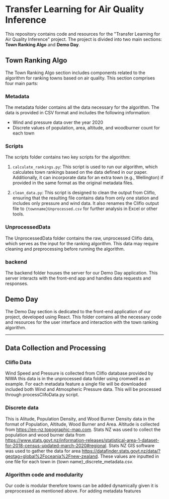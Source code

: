 # Transfer Learning for Air Quality Inference

This repository contains code and resources for the "Transfer Learning for Air Quality Inference" project. The project is divided into two main sections: **Town Ranking Algo** and **Demo Day**.

## Town Ranking Algo

The Town Ranking Algo section includes components related to the algorithm for ranking towns based on air quality. This section comprises four main parts:

### Metadata

The metadata folder contains all the data necessary for the algorithm. The data is provided in CSV format and includes the following information:
- Wind and pressure data over the year 2020
- Discrete values of population, area, altitude, and woodburner count for each town

### Scripts

The scripts folder contains two key scripts for the algorithm:

1. `calculate_rankings.py`: This script is used to run our algorithm, which calculates town rankings based on the data defined in our paper. Additionally, it can incorporate data for an extra town (e.g., Wellington) if provided in the same format as the original metadata files.

2. `clean_data.py`: This script is designed to clean the output from Cliflo, ensuring that the resulting file contains data from only one station and includes only pressure and wind data. It also renames the Cliflo output file to `{townname}Unprocessed.csv` for further analysis in Excel or other tools.

### UnprocessedData

The UnprocessedData folder contains the raw, unprocessed Cliflo data, which serves as the input for the ranking algorithm. This data may require cleaning and preprocessing before running the algorithm.

### backend

The backend folder houses the server for our Demo Day application. This server interacts with the front-end app and handles data requests and responses.

## Demo Day

The Demo Day section is dedicated to the front-end application of our project, developed using React. This folder contains all the necessary code and resources for the user interface and interaction with the town ranking algorithm.

---

## Data Collection and Processing

### Cliflo Data
Wind Speed and Pressure is collected from Cliflo database provided by NIWA this data is in the unprocessed data folder using cromwell as an example. For each metadata feature a single file will be downloaded included both Wind and Atmospheric Pressure data. This will be processed through processClifoData.py script.

### Discrete data
This is Alitude, Population Density, and Wood Burner Density data in the format of Population, Altitude, Wood Burner and Area. Altitude is collected from https://en-nz.topographic-map.com. Stats NZ was used to collect the population and wood burner data from https://www.stats.govt.nz/information-releases/statistical-area-1-dataset-for-2018-census-updated-march-2020#regional. Stats NZ GIS software was used to gather the data for area https://datafinder.stats.govt.nz/data/?geotag=global%2Foceania%2Fnew-zealand. These values are inputted in one file for each town in {town name}_discrete_metadata.csv.



### Algorithm code and modularity

Our code is modular therefore towns can be added dynamically given it is preprocessed as mentioned above. For adding metadata features 
